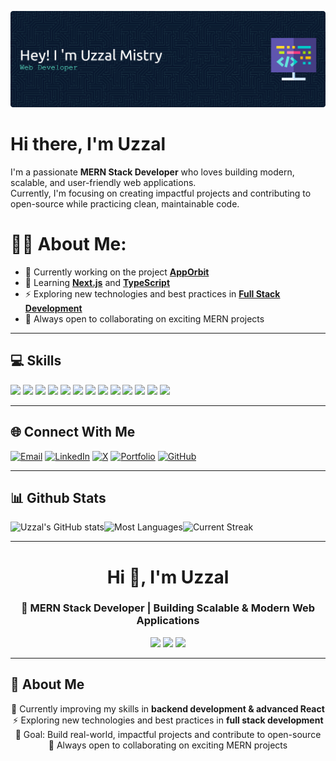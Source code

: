 
![uzzal mistry](/img/github-header-banner.png)
# Hi there, I'm Uzzal

I'm a passionate **MERN Stack Developer** who loves building modern, scalable, and user-friendly web applications.  
Currently, I'm focusing on creating impactful projects and contributing to open-source while practicing clean, maintainable code.

# 🧑‍💻 About Me:

- 🔭 Currently working on the project [**AppOrbit**](https://github.com/Uzzal-Mistry/AppOrbit_Client_Side)
- 🌱 Learning [**Next.js**](https://nextjs.org/) and [**TypeScript**](https://www.typescriptlang.org/)
- ⚡ Exploring new technologies and best practices in [**Full Stack Development**](#)
- 🤝 Always open to collaborating on exciting MERN projects

---


## 💻 Skills

<img src="https://img.shields.io/badge/JavaScript-323330?style=for-the-badge&logo=javascript&logoColor=F7DF1E" /> <img src="https://img.shields.io/badge/C-00599C?style=for-the-badge&logo=c&logoColor=white" />
<img src="https://img.shields.io/badge/C%2B%2B-00599C?style=for-the-badge&logo=c%2B%2B&logoColor=white" />
<img src="https://img.shields.io/badge/HTML5-E34F26?style=for-the-badge&logo=html5&logoColor=white" />
<img src="https://img.shields.io/badge/CSS3-1572B6?style=for-the-badge&logo=css3&logoColor=white" />
<img src="https://img.shields.io/badge/MongoDB-4EA94B?style=for-the-badge&logo=mongodb&logoColor=white" />
<img src="https://img.shields.io/badge/Tailwind_CSS-38B2AC?style=for-the-badge&logo=tailwind-css&logoColor=white" />
<img src="https://img.shields.io/badge/React-20232A?style=for-the-badge&logo=react&logoColor=61DAFB
" />
<img src="https://img.shields.io/badge/npm-CB3837?style=for-the-badge&logo=npm&logoColor=white" />
<img src="https://img.shields.io/badge/Node%20js-339933?style=for-the-badge&logo=nodedotjs&logoColor=white" />
<img src="https://img.shields.io/badge/next%20js-000000?style=for-the-badge&logo=nextdotjs&logoColor=white" />
<img src="https://img.shields.io/badge/Express%20js-000000?style=for-the-badge&logo=express&logoColor=white" />
<img src="https://img.shields.io/badge/Bootstrap-563D7C?style=for-the-badge&logo=bootstrap&logoColor=white" />

---

## 🌐 Connect With Me

<p align="center">
  

[![Email](https://img.shields.io/badge/Email-D14836?style=for-the-badge&logo=gmail&logoColor=white)](mailto:uzzalmistry89@gmail.com) [![LinkedIn](https://img.shields.io/badge/LinkedIn-0A66C2?style=for-the-badge&logo=linkedin&logoColor=white)](https://www.linkedin.com/in/uzzal-mistry/) [![X](https://img.shields.io/badge/X-000000?style=for-the-badge&logo=x&logoColor=white)](https://x.com/UzzalMistry01) [![Portfolio](https://img.shields.io/badge/Portfolio-4E46DC?style=for-the-badge&logo=window&logoColor=white)](https://YourPortfolioLink.com)  [![GitHub](https://img.shields.io/badge/GitHub-181717?style=for-the-badge&logo=github&logoColor=white)](https://github.com/Uzzal-Mistry)  



</p>

---

## 📊 Github Stats
![Uzzal's GitHub stats](https://github-readme-stats.vercel.app/api?username=Uzzal-Mistry&show_icons=true&theme=tokyonight)![Most Languages](https://github-readme-stats.vercel.app/api/top-langs/?username=Uzzal-Mistry&theme=tokyonight&hide_border=false&include_all_commits=false&count_private=false&layout=compact)![Current Streak](https://nirzak-streak-stats.vercel.app/?user=Uzzal-Mistry&theme=tokyonight&hide_border=false) 



---






<!-- 
 # 🧑‍💻 About Me:
Hi, I'm Uzzal Mistry


## 🌐 Socials:
[![Discord](https://img.shields.io/badge/Discord-%237289DA.svg?logo=discord&logoColor=white)](https://discord.gg/ada) [![LinkedIn](https://img.shields.io/badge/LinkedIn-%230077B5.svg?logo=linkedin&logoColor=white)](https://linkedin.com/in/uzzal-mistry) [![X](https://img.shields.io/badge/X-black.svg?logo=X&logoColor=white)](https://x.com/UzzalMistry01) [![email](https://img.shields.io/badge/Email-D14836?logo=gmail&logoColor=white)](mailto:uzzalmistry89@gmail.com) [![github](https://img.shields.io/badge/GitHub-181717?logo=github&logoColor=white)](https://github.com/your-username)
[![portfolio](https://img.shields.io/badge/Portfolio-000000?logo=About.me&logoColor=white)](https://your-portfolio-link.com)


# 💻 Tech Stack: 
 ![C](https://img.shields.io/badge/c-%2300599C.svg?style=for-the-badge&logo=c&logoColor=white) ![C++](https://img.shields.io/badge/c++-%2300599C.svg?style=for-the-badge&logo=c%2B%2B&logoColor=white) ![CSS3](https://img.shields.io/badge/css3-%231572B6.svg?style=for-the-badge&logo=css3&logoColor=white) ![HTML5](https://img.shields.io/badge/html5-%23E34F26.svg?style=for-the-badge&logo=html5&logoColor=white) ![JavaScript](https://img.shields.io/badge/javascript-%23323330.svg?style=for-the-badge&logo=javascript&logoColor=%23F7DF1E) ![Firebase](https://img.shields.io/badge/firebase-%23039BE5.svg?style=for-the-badge&logo=firebase) ![Netlify](https://img.shields.io/badge/netlify-%23000000.svg?style=for-the-badge&logo=netlify&logoColor=#00C7B7) ![Vercel](https://img.shields.io/badge/vercel-%23000000.svg?style=for-the-badge&logo=vercel&logoColor=white) ![Bootstrap](https://img.shields.io/badge/bootstrap-%238511FA.svg?style=for-the-badge&logo=bootstrap&logoColor=white) ![DaisyUI](https://img.shields.io/badge/daisyui-5A0EF8?style=for-the-badge&logo=daisyui&logoColor=white) ![Next JS](https://img.shields.io/badge/Next-black?style=for-the-badge&logo=next.js&logoColor=white) ![NodeJS](https://img.shields.io/badge/node.js-6DA55F?style=for-the-badge&logo=node.js&logoColor=white) ![Nodemon](https://img.shields.io/badge/NODEMON-%23323330.svg?style=for-the-badge&logo=nodemon&logoColor=%BBDEAD) ![React](https://img.shields.io/badge/react-%2320232a.svg?style=for-the-badge&logo=react&logoColor=%2361DAFB) ![TailwindCSS](https://img.shields.io/badge/tailwindcss-%2338B2AC.svg?style=for-the-badge&logo=tailwind-css&logoColor=white) ![Vite](https://img.shields.io/badge/vite-%23646CFF.svg?style=for-the-badge&logo=vite&logoColor=white) ![MongoDB](https://img.shields.io/badge/MongoDB-%234ea94b.svg?style=for-the-badge&logo=mongodb&logoColor=white) ![Figma](https://img.shields.io/badge/figma-%23F24E1E.svg?style=for-the-badge&logo=figma&logoColor=white) ![GitHub](https://img.shields.io/badge/github-%23121011.svg?style=for-the-badge&logo=github&logoColor=white)
# 📊 GitHub Stats:
![](https://github-readme-stats.vercel.app/api?username=Uzzal-Mistry&theme=dark&hide_border=false&include_all_commits=false&count_private=false)<br/>
![](https://nirzak-streak-stats.vercel.app/?user=Uzzal-Mistry&theme=dark&hide_border=false)<br/>
![](https://github-readme-stats.vercel.app/api/top-langs/?username=Uzzal-Mistry&theme=dark&hide_border=false&include_all_commits=false&count_private=false&layout=compact)

## 🏆 GitHub Trophies
![](https://github-profile-trophy.vercel.app/?username=Uzzal-Mistry&theme=radical&no-frame=true&no-bg=true&margin-w=4)

### 🔝 Top Contributed Repo
![](https://github-contributor-stats.vercel.app/api?username=Uzzal-Mistry&limit=5&theme=dark&combine_all_yearly_contributions=true)

---
[![](https://visitcount.itsvg.in/api?id=Uzzal-Mistry&icon=0&color=0)](https://visitcount.itsvg.in)

 -->


<!-- <p align="center">
  <img src="https://komarev.com/ghpvc/?username=Uzzal-Mistry&label=Profile%20Views&color=0e75b6&style=flat" alt="Profile Views" />
</p> -->

<h1 align="center">Hi 👋, I'm Uzzal</h1>
<h3 align="center">🌱 MERN Stack Developer | Building Scalable & Modern Web Applications</h3>

<p align="center">
  <a href="mailto:uzzalmistry89@gmail.com"><img src="https://img.shields.io/badge/Email-D14836?logo=gmail&logoColor=white"/></a>
  <a href="https://www.linkedin.com/in/uzzal-mistry"><img src="https://img.shields.io/badge/LinkedIn-0A66C2?logo=linkedin&logoColor=white"/></a>
  <a href="https://github.com/Uzzal-Mistry"><img src="https://img.shields.io/badge/GitHub-181717?logo=github&logoColor=white"/></a>
</p>

---

## 📌 About Me 
 <p align="center">
  🌱 Currently improving my skills in <b>backend development & advanced React</b> <br>
  ⚡ Exploring new technologies and best practices in <b>full stack development</b> <br>
  🎯 Goal: Build real-world, impactful projects and contribute to open-source <br>
  🤝 Always open to collaborating on exciting MERN projects
</p>

<!-- --- -->

<!-- ## 🛠️ Tech Stack -->
<!-- <p align="center">
  <img src="https://img.shields.io/badge/HTML5-E34F26?logo=html5&logoColor=white"/>
  <img src="https://img.shields.io/badge/CSS3-1572B6?logo=css3&logoColor=white"/>
  <img src="https://img.shields.io/badge/JavaScript-F7DF1E?logo=javascript&logoColor=black"/>
  <img src="https://img.shields.io/badge/Tailwind_CSS-38B2AC?logo=tailwind-css&logoColor=white"/>
  <img src="https://img.shields.io/badge/React-61DAFB?logo=react&logoColor=black"/>
  <img src="https://img.shields.io/badge/Node.js-339933?logo=node.js&logoColor=white"/>
  <img src="https://img.shields.io/badge/Express.js-000000?logo=express&logoColor=white"/>
  <img src="https://img.shields.io/badge/MongoDB-47A248?logo=mongodb&logoColor=white"/>
  <img src="https://img.shields.io/badge/Firebase-FFCA28?logo=firebase&logoColor=black"/>
</p> -->

<!-- --- -->

<!-- ## 🧩 Tools I Use
<p align="center">
  <img src="https://img.shields.io/badge/VS_Code-007ACC?logo=visual-studio-code&logoColor=white"/>
  <img src="https://img.shields.io/badge/Git-F05032?logo=git&logoColor=white"/>
  <img src="https://img.shields.io/badge/GitHub-181717?logo=github&logoColor=white"/>
  <img src="https://img.shields.io/badge/Postman-FF6C37?logo=postman&logoColor=white"/>
  <img src="https://img.shields.io/badge/Figma-F24E1E?logo=figma&logoColor=white"/>
  <img src="https://img.shields.io/badge/Vite-646CFF?logo=vite&logoColor=white"/>
  <img src="https://img.shields.io/badge/Canva-00C4CC?logo=canva&logoColor=white"/>
  <img src="https://img.shields.io/badge/Netlify-00C7B7?logo=netlify&logoColor=white"/>
  <img src="https://img.shields.io/badge/Render-46E3B7?logo=render&logoColor=black"/>
</p> -->

<!-- --- -->

<!-- ## 🚀 Featured Projects
<p align="center">
  <a href="https://github.com/Uzzal-Mistry/AppOrbit_Client_Side"><img src="https://github-readme-stats.vercel.app/api/pin/?username=Uzzal-Mistry&repo=AppOrbit_Client_Side&theme=tokyonight" /></a>
  <a href="https://github.com/Uzzal-Mistry/Voluntopia_Client_Side"><img src="https://github-readme-stats.vercel.app/api/pin/?username=Uzzal-Mistry&repo=Voluntopia_Client_Side&theme=tokyonight" /></a>
  <a href="https://github.com/Uzzal-Mistry/RoomSeekr_Clent_Side"><img src="https://github-readme-stats.vercel.app/api/pin/?username=Uzzal-Mistry&repo=RoomSeekr_Clent_Side&theme=tokyonight" /></a>
</p> -->

<!-- --- -->

<!-- ## 📊 GitHub Stats
<p align="center">
  <img src="https://github-readme-stats.vercel.app/api?username=Uzzal-Mistry&show_icons=true&theme=tokyonight" />
  <img src="https://github-readme-stats.vercel.app/api/top-langs/?username=Uzzal-Mistry&layout=compact&theme=tokyonight" />
  <img src="https://streak-stats.demolab.com?user=Uzzal-Mistry&theme=tokyonight" />
</p> -->
